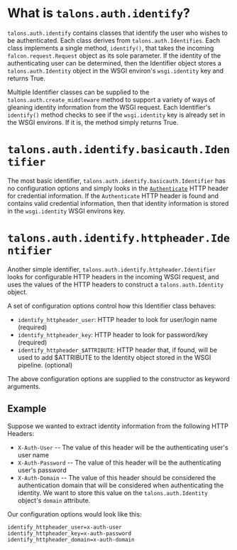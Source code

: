 What is `talons.auth.identify`?
===============================

`talons.auth.identify` contains classes that identify the user who wishes to
be authenticated. Each class derives from `talons.auth.Identifies`. Each
class implements a single method, `identify()`, that takes the
incoming `falcon.request.Request` object as its sole parameter. If the
identity of the authenticating user can be determined, then the Identifier
object stores a `talons.auth.Identity` object in the WSGI environ's
`wsgi.identity` key and returns True.

Multiple Identifier classes can be supplied to the
`talons.auth.create_middleware` method to support a variety of ways of
gleaning identity information from the WSGI request. Each Identifier's
`identify()` method checks to see if the `wsgi.identity` key is already
set in the WSGI environs. If it is, the method simply returns True.

`talons.auth.identify.basicauth.Identifier`
===========================================

The most basic identifier, `talons.auth.identify.basicauth.Identifier` has no
configuration options and simply looks in the
[`Authenticate`](http://en.wikipedia.org/wiki/Basic_access_authentication) HTTP
header for credential information. If the `Authenticate` HTTP header is found
and contains valid credential information, then that identity information is
stored in the `wsgi.identity` WSGI environs key.

`talons.auth.identify.httpheader.Identifier`
============================================

Another simple identifier, `talons.auth.identify.httpheader.Identifier` looks
for configurable HTTP headers in the incoming WSGI request, and uses the values
of the HTTP headers to construct a `talons.auth.Identity` object.

A set of configuration options control how this Identifier class behaves:

 * `identify_httpheader_user`: HTTP header to look for user/login
   name (required)
 * `identify_httpheader_key`: HTTP header to look for password/key
   (required)
 * `identify_httpheader_$ATTRIBUTE`: HTTP header that, if found, will
   be used to add $ATTRIBUTE to the Identity object stored in the WSGI
   pipeline. (optional)

The above configuration options are supplied to the constructor as keyword
arguments.

Example
-------

Suppose we wanted to extract identity information from the following HTTP
Headers:

 * `X-Auth-User` -- The value of this header will be the authenticating user's
   user name
 * `X-Auth-Password` -- The value of this header will be the authenticating
   user's password
 * `X-Auth-Domain` -- The value of this header should be considered the
   authentication domain that will be considered when authenticating the
   identity. We want to store this value on the `talons.auth.Identity` object's
   `domain` attribute.

Our configuration options would look like this:

```
identify_httpheader_user=x-auth-user
identify_httpheader_key=x-auth-password
identify_httpheader_domain=x-auth-domain
```
